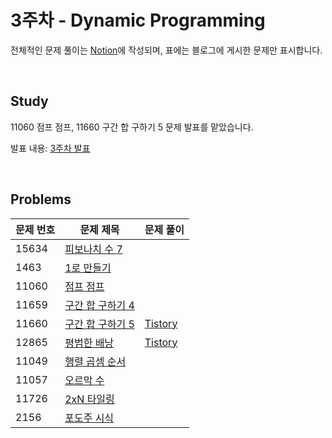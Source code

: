 # 3주차 - Dynamic Programming

전체적인 문제 풀이는 [Notion](https://www.notion.so/ro-el/DP-c90709b3091349b4aaa22268070053b7)에 작성되며, 표에는 블로그에 게시한 문제만 표시합니다.

<br>

## Study
11060 점프 점프, 11660 구간 합 구하기 5 문제 발표를 맡았습니다.

발표 내용: [3주차 발표](https://roel-yomojomo.tistory.com/entry/week3-study-Dynamic-Programming)

<br>

## Problems

| 문제 번호 | 문제 제목        | 문제 풀이                                                                                       |
|-------|--------------|---------------------------------------------------------------------------------------------|
| 15634    | [피보나치 수 7](https://www.acmicpc.net/problem/15634) |                                                                                             |
| 1463    | [1로 만들기](https://www.acmicpc.net/problem/1463)     |                                                                                             |
| 11060    | [점프 점프](https://www.acmicpc.net/problem/11060)      |                                                                                             |
| 11659    | [구간 합 구하기 4](https://www.acmicpc.net/problem/11659) |                                                                                             |
| 11660    | [구간 합 구하기 5](https://www.acmicpc.net/problem/11660) | [Tistory](https://roel-yomojomo.tistory.com/entry/week3-study-Dynamic-Programming)  |
| 12865    | [평범한 배낭](https://www.acmicpc.net/problem/12865)     | [Tistory](https://roel-yomojomo.tistory.com/entry/week3-study-Dynamic-Programming) |
| 11049    | [행렬 곱셈 순서](https://www.acmicpc.net/problem/11049)   |                                                                                             |
| 11057    | [오르막 수](https://www.acmicpc.net/problem/11057)   |                                                                                             |
| 11726    | [2xN 타일링](https://www.acmicpc.net/problem/11726)   |                                                                                             |
| 2156    | [포도주 시식](https://www.acmicpc.net/problem/2156)   |                                                                                             |

<br>